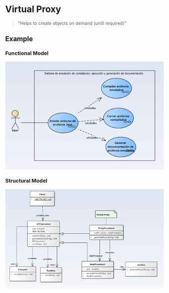 # Virtual Proxy

>"Helps to create objects on demand (until required)"

## Example

### Functional Model
  ![functional](exercise/functional.png)

### Structural Model
  ![structural](exercise/structural.png)
>
